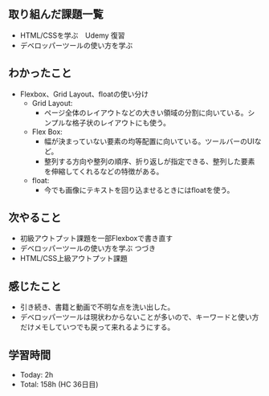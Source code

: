 ## 取り組んだ課題一覧
- HTML/CSSを学ぶ　Udemy 復習
- デベロッパーツールの使い方を学ぶ
## わかったこと
- Flexbox、Grid Layout、floatの使い分け
  - Grid Layout:
    - ページ全体のレイアウトなどの大きい領域の分割に向いている。シンプルな格子状のレイアウトにも使う。
  - Flex Box:
    - 幅が決まっていない要素の均等配置に向いている。ツールバーのUIなど。
    - 整列する方向や整列の順序、折り返しが指定できる、整列した要素を伸縮してくれるなどの特徴がある。
  - float:
    - 今でも画像にテキストを回り込ませるときにはfloatを使う。
## 次やること
- 初級アウトプット課題を一部Flexboxで書き直す
- デベロッパーツールの使い方を学ぶ つづき
- HTML/CSS上級アウトプット課題
## 感じたこと
- 引き続き、書籍と動画で不明な点を洗い出した。
- デベロッパーツールは現状わからないことが多いので、キーワードと使い方だけメモしていつでも戻って来れるようにする。
## 学習時間
- Today: 2h 
- Total: 158h (HC 36日目)
